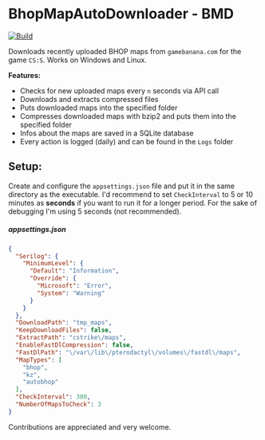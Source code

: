 # BhopMapAutoDownloader - BMD
[![Build](https://github.com/Jonesoez/BhopMapAutoDownloader/actions/workflows/build.yml/badge.svg?branch=master)](https://github.com/Jonesoez/BhopMapAutoDownloader/actions/workflows/build.yml)

Downloads recently uploaded BHOP maps from `gamebanana.com` for the game `CS:S`. Works on Windows and Linux.


**Features:**
- Checks for new uploaded maps every `n` seconds via API call
- Downloads and extracts compressed files
- Puts downloaded maps into the specified folder
- Compresses downloaded maps with bzip2  and puts them into the specified folder
- Infos about the maps are saved in a SQLite database
- Every action is logged (daily) and can be found in the `Logs` folder


## Setup:
Create and configure the `appsettings.json` file and put it in the same directory as the executable. I'd recommend to set `CheckInterval` to 5 or 10 minutes as **seconds** if you want to run it for a longer period. For the sake of debugging I'm using 5 seconds (not recommended).

##### appsettings.json
```json
{
  "Serilog": {
    "MinimumLevel": {
      "Default": "Information",
      "Override": {
        "Microsoft": "Error",
        "System": "Warning"
      }
    }
  },
  "DownloadPath": "tmp_maps",
  "KeepDownloadFiles": false,
  "ExtractPath": "cstrike\/maps",
  "EnableFastDlCompression": false,
  "FastDlPath": "\/var\/lib\/pterodactyl\/volumes\/fastdl\/maps",
  "MapTypes": [
    "bhop",
    "kz",
    "autobhop"
  ],
  "CheckInterval": 300,
  "NumberOfMapsToCheck": 3
}
```

Contributions are appreciated and very welcome.
